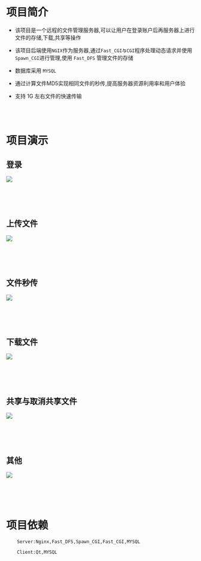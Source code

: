 # 项目简介  

- 该项目是一个远程的文件管理服务器,可以让用户在登录账户后再服务器上进行文件的存储,下载,共享等操作  

- 该项目后端使用`NGIX`作为服务器,通过`Fast_CGI与CGI`程序处理动态请求并使用`Spawn_CGI`进行管理,使用 `Fast_DFS` 管理文件的存储  

- 数据库采用 `MYSQL`  

- 通过计算文件MD5实现相同文件的秒传,提高服务器资源利用率和用户体验  

- 支持 1G 左右文件的快速传输  

<br>
<br>

# 项目演示
## 登录
![](https://img1.imgtp.com/2023/06/27/30feTHya.gif)

<br>
<br>
<br>

## 上传文件
![](https://img1.imgtp.com/2023/06/27/QCsdIMSY.gif)

<br>
<br>
<br>

## 文件秒传
![](https://img1.imgtp.com/2023/06/27/ayn3wEWe.gif)

<br>
<br>
<br>


## 下载文件
![](https://img1.imgtp.com/2023/06/27/8qUV2WLe.gif)

<br>
<br>
<br>


## 共享与取消共享文件
![](https://img1.imgtp.com/2023/06/27/VBuM5pqp.gif)

<br>
<br>
<br>


## 其他
![](https://img1.imgtp.com/2023/06/27/JHmExXpa.gif)

<br>
<br>
<br>

# 项目依赖
        Server:Nginx,Fast_DFS,Spawn_CGI,Fast_CGI,MYSQL
        
        Client:Qt,MYSQL


